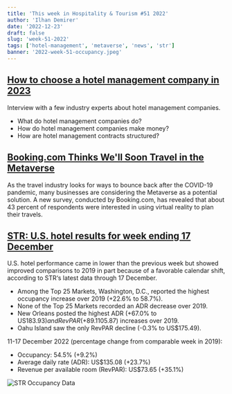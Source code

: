 ```yaml
---
title: 'This week in Hospitality & Tourism #51 2022'
author: 'Ilhan Demirer'
date: '2022-12-23'
draft: false
slug: 'week-51-2022'
tags: ['hotel-management', 'metaverse', 'news', 'str']
banner: '2022-week-51-occupancy.jpeg'
---
```


## [How to choose a hotel management company in 2023](https://www.hospitalitynet.org/opinion/4114109.html)

Interview with a few industry experts about hotel management companies.

- What do hotel management companies do?
- How do hotel management companies make money?
- How are hotel management contracts structured?

## [Booking.com Thinks We'll Soon Travel in the Metaverse](https://www.hospitalitynet.org/opinion/4114147.html)

As the travel industry looks for ways to bounce back after the COVID-19 pandemic, many businesses are considering the Metaverse as a potential solution. A new survey, conducted by Booking.com, has revealed that about 43 percent of respondents were interested in using virtual reality to plan their travels.

## [STR: U.S. hotel results for week ending 17 December](https://str.com/press-release/str-us-hotel-results-week-ending-17-december)

U.S. hotel performance came in lower than the previous week but showed improved comparisons to 2019 in part because of a favorable calendar shift, according to STR‘s latest data through 17 December.

- Among the Top 25 Markets, Washington, D.C., reported the highest occupancy increase over 2019 (+22.6% to 58.7%).
- None of the Top 25 Markets recorded an ADR decrease over 2019.
- New Orleans posted the highest ADR (+67.0% to US$183.93) and RevPAR (+89.1% to US$105.87) increases over 2019.
- Oahu Island saw the only RevPAR decline (-0.3% to US$175.49).

11-17 December 2022 (percentage change from comparable week in 2019):

- Occupancy: 54.5% (+9.2%)
- Average daily rate (ADR): US$135.08 (+23.7%)
- Revenue per available room (RevPAR): US$73.65 (+35.1%)

![STR Occupancy Data](/images/blogimages/2022-week-51-occupancy.jpeg)
